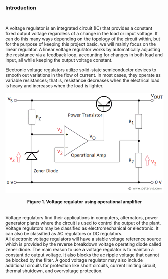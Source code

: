 ### Introduction
<br>

A voltage regulator is an integrated circuit (IC) that provides a constant fixed output voltage regardless of a change in the load or input voltage. It can do this many ways depending on the topology of the circuit within, but for the purpose of keeping this project basic, we will mainly focus on the linear regulator. A linear voltage regulator works by automatically adjusting the resistance via a feedback loop, accounting for changes in both load and input, all while keeping the output voltage constant.<br>

Electronic voltage regulators utilize solid-state semiconductor devices to smooth out variations in the flow of current. In most cases, they operate as variable resistances; that is, resistance decreases when the electrical load is heavy and increases when the load is lighter.<br>
<center><img src="images/reg.gif" ></center><br>
<center><b>Figure 1. Voltage regulator using operational amplifier</b></center><br><br>
Voltage regulators find their applications in computers, alternators, power generator plants where the circuit is used to control the output of the plant. Voltage regulators may be classified as electromechanical or electronic. It can also be classified as AC regulators or DC regulators.<br>
All electronic voltage regulators will have a stable voltage reference source which is provided by the reverse breakdown voltage operating diode called zener diode. The main reason to use a voltage regulator is to maintain a constant dc output voltage. It also blocks the ac ripple voltage that cannot be blocked by the filter. A good voltage regulator may also include additional circuits for protection like short circuits, current limiting circuit, thermal shutdown, and overvoltage protection.</p>
                    




